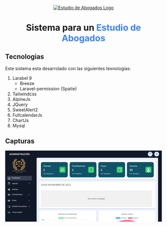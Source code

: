 <p align="center"><a href="https://hectorpizarroabogados.com/" target="_blank"><img src="https://hectorpizarroabogados.com/wp-content/uploads/2023/02/logo-hector-jhoel-pizarro-abogado-pasco.png" width="200" alt="Estudio de Abogados Logo"></a></p>

<h1 align="center" style="font-weight: bold;">Sistema para un <span style="color: #3B82F6 !important;">Estudio de Abogados</span></h1>

## Tecnologias

Este sistema esta desarrolado con las siguientes texnologias:

1. Larabel 9
    - Breeze
    - Laravel-permission (Spatie)
2. Tailwindcss
3. AlpineJs
4. JQuery
5. SweetAlert2
7. FullcalendarJs
8. ChartJs
9. Mysql

## Capturas

![](https://raw.githubusercontent.com/KevinAlderete/Sistema-abogados/main/Captura%20de%20pantalla.png)
